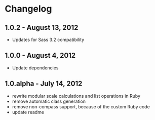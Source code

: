 # Changelog

## 1.0.2 - August 13, 2012
* Updates for Sass 3.2 compatibility

## 1.0.0 - August 4, 2012
* Update dependencies

## 1.0.alpha - July 14, 2012
* rewrite modular scale calculations and list operations in Ruby
* remove automatic class generation
* remove non-compass support, because of the custom Ruby code
* update readme
